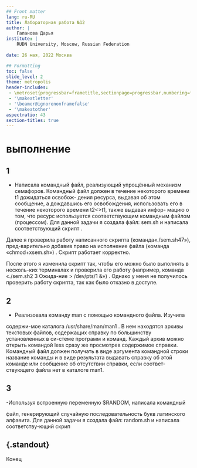 ```yaml
---
## Front matter
lang: ru-RU
title: Лабораторная работа №12
author: |
	Галанова Дарья
institute: |
	RUDN University, Moscow, Russian Federation
	
date: 26 мая, 2022 Москва

## Formatting
toc: false
slide_level: 2
theme: metropolis
header-includes: 
 - \metroset{progressbar=frametitle,sectionpage=progressbar,numbering=fraction}
 - '\makeatletter'
 - '\beamer@ignorenonframefalse'
 - '\makeatother'
aspectratio: 43
section-titles: true
---
```


# выполнение

## 1
- Написала командный файл, реализующий упрощённый механизм семафоров. Командный файл должен в течение некоторого времени t1 дожидаться освобож- дения ресурса, выдавая об этом сообщение, а дождавшись его освобождения, использовать его в течение некоторого времени t2<>t1, также выдавая инфор- мацию  о  том,  что  ресурс  используется  соответствующим  командным  файлом (процессом). Для данной задачи я создала файл: sem.sh  и написала соответствующий скрипт .


Далее  я  проверила  работу  написанного  скрипта  (команда«./sem.sh47»), пред-варительно  добавив  право  на  исполнение  файла  (команда «chmod+xsem.sh») . Скрипт работает корректно.



После этого я изменила скрипт так, чтобы его можно было выполнять в несколь-ких терминалах и проверила его работу (например, команда «./sem.sh2 3 Ожида-ние > /dev/pts/1 &») . Однако у меня не получилось проверить работу скрипта, так как было отказно в доступе.

## 2 

-  Реализовала  команду  man  с  помощью  командного  файла.  Изучила 

содержи-мое  каталога  /usr/share/man/man1  .  В  нем находятся  архивы  текстовых  файлов,  содержащих  справку  по  большинству установленных в си-стеме программ и команд. Каждый архив можно открыть командой  less  сразу  же  просмотрев  содержимое  справки.  Командный  файл должен получать в виде аргумента командной строки название команды и в виде  результата  выдавать  справку  об  этой  команде  или  сообщение  об отсутствии справки, если соответ-ствующего файла нет в каталоге man1.

## 3

-Используя  встроенную  переменную  $RANDOM,  написала  командный 

файл,  генерирующий  случайную  последовательность  букв  латинского алфавита. Для данной задачи я создала файл: random.sh  и написала соответству-ющий скрип



## {.standout}

Конец 
